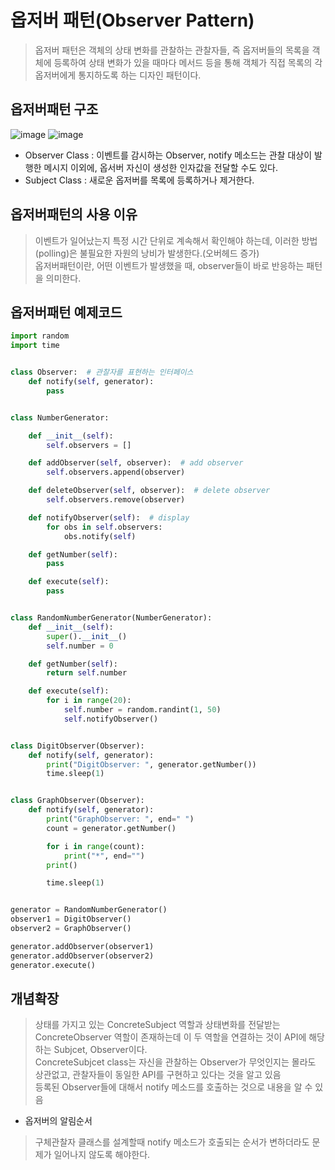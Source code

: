 # 옵저버 패턴(Observer Pattern)
> 옵저버 패턴은 객체의 상태 변화를 관찰하는 관찰자들, 즉 옵저버들의 목록을 객체에 등록하여 상태 변화가 있을 때마다 메서드 등을 통해 객체가 직접 목록의 각 옵저버에게 통지하도록 하는 디자인 패턴이다.

## 옵저버패턴 구조
![image](https://user-images.githubusercontent.com/96826443/169458410-28aaabac-dba5-47b1-86f2-917ad4f4f048.png)
![image](https://user-images.githubusercontent.com/96826443/169458916-56cb4e2b-7b21-40e2-89f8-6013c3beff5b.png)
* Observer Class : 이벤트를 감시하는 Observer, notify 메소드는 관찰 대상이 발행한 메시지 이외에, 옵서버 자신이 생성한 인자값을 전달할 수도 있다.
* Subject Class : 새로운 옵저버를 목록에 등록하거나 제거한다.

## 옵저버패턴의 사용 이유
> 이벤트가 일어났는지 특정 시간 단위로 계속해서 확인해야 하는데, 이러한 방법(polling)은 불필요한 자원의 낭비가 발생한다.(오버헤드 증가)  
> 옵저버패턴이란, 어떤 이벤트가 발생했을 때, observer들이 바로 반응하는 패턴을 의미한다.

## 옵저버패턴 예제코드
```python
import random
import time


class Observer:  # 관찰자를 표현하는 인터페이스
    def notify(self, generator):
        pass


class NumberGenerator:

    def __init__(self):
        self.observers = []

    def addObserver(self, observer):  # add observer
        self.observers.append(observer)

    def deleteObserver(self, observer):  # delete observer
        self.observers.remove(observer)

    def notifyObserver(self):  # display
        for obs in self.observers:
            obs.notify(self)

    def getNumber(self):
        pass

    def execute(self):
        pass


class RandomNumberGenerator(NumberGenerator):
    def __init__(self):
        super().__init__()
        self.number = 0

    def getNumber(self):
        return self.number

    def execute(self):
        for i in range(20):
            self.number = random.randint(1, 50)
            self.notifyObserver()


class DigitObserver(Observer):
    def notify(self, generator):
        print("DigitObserver: ", generator.getNumber())
        time.sleep(1)


class GraphObserver(Observer):
    def notify(self, generator):
        print("GraphObserver: ", end=" ")
        count = generator.getNumber()

        for i in range(count):
            print("*", end="")
        print()

        time.sleep(1)


generator = RandomNumberGenerator()
observer1 = DigitObserver()
observer2 = GraphObserver()

generator.addObserver(observer1)
generator.addObserver(observer2)
generator.execute()

```

## 개념확장
> 상태를 가지고 있는 ConcreteSubject 역할과 상태변화를 전달받는 ConcreteObserver 역할이 존재하는데 이 두 역할을 연결하는 것이 API에 해당하는 Subjcet, Observer이다.  
> ConcreteSubjcet class는 자신을 관찰하는 Observer가 무엇인지는 몰라도 상관없고, 관찰자들이 동일한 API를 구현하고 있다는 것을 알고 있음  
> 등록된 Observer들에 대해서 notify 메소드를 호출하는 것으로 내용을 알 수 있음

* 옵저버의 알림순서
> 구체관찰자 클래스를 설계할때 notify 메소드가 호출되는 순서가 변하더라도 문제가 일어나지 않도록 해야한다.

